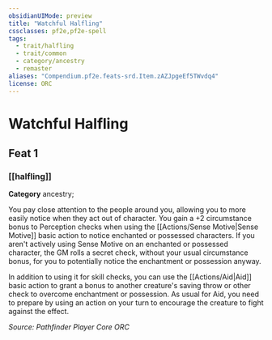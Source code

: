 ```yaml
---
obsidianUIMode: preview
title: "Watchful Halfling"
cssclasses: pf2e,pf2e-spell
tags:
  - trait/halfling
  - trait/common
  - category/ancestry
  - remaster
aliases: "Compendium.pf2e.feats-srd.Item.zAZJpgeEf5TWvdq4"
license: ORC
---
```

# Watchful Halfling
## Feat 1
### [[halfling]]

**Category** ancestry; 




You pay close attention to the people around you, allowing you to more easily notice when they act out of character. You gain a +2 circumstance bonus to Perception checks when using the [[Actions/Sense Motive|Sense Motive]] basic action to notice enchanted or possessed characters. If you aren't actively using Sense Motive on an enchanted or possessed character, the GM rolls a secret check, without your usual circumstance bonus, for you to potentially notice the enchantment or possession anyway.

In addition to using it for skill checks, you can use the [[Actions/Aid|Aid]] basic action to grant a bonus to another creature's saving throw or other check to overcome enchantment or possession. As usual for Aid, you need to prepare by using an action on your turn to encourage the creature to fight against the effect.

*Source: Pathfinder Player Core*
*ORC*
